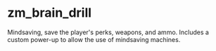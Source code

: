 # zm_brain_drill
 Mindsaving, save the player's perks, weapons, and ammo. Includes a custom power-up to allow the use of mindsaving machines.
